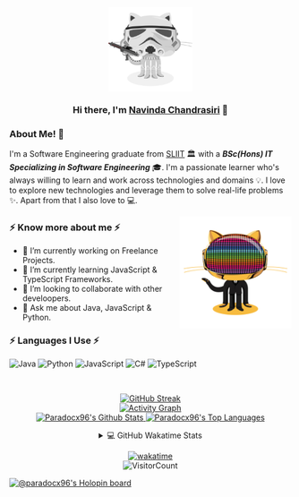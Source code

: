 
<div align="center">
<img align="center" alt="GIF" height="150px" src="https://github.com/paradocx96/paradocx96/blob/main/images/stormtroopocat.png" />

### Hi there, I'm [Navinda Chandrasiri](https://github.com/paradocx96) 👋

</div>  

### About Me! 🤩 &nbsp;

I'm a Software Engineering graduate from <a alt="SLIIT" href="https://www.sliit.lk" target="_blank">SLIIT</a> 🏛 with a _***BSc(Hons) IT Specializing in Software Engineering***_ 🎓. I'm a passionate learner who's always willing to learn and work across technologies and domains 💡. I love to explore new technologies and leverage them to solve real-life problems ✨. Apart from that I also love to 💻. 

<img align="right" height="200" width="200" alt="GIF" src="https://github.com/paradocx96/paradocx96/blob/main/images/daftpunktocat-guy.gif" />

### ⚡ Know more about me ⚡  
- 🔭 I’m currently working on Freelance Projects.
- 🌱 I’m currently learning JavaScript & TypeScript Frameworks.
- 👯 I’m looking to collaborate with other develoopers.
- 💬 Ask me about Java, JavaScript & Python.

### ⚡ Languages I Use ⚡  

![Java](https://img.shields.io/badge/Java-ED8B00?style=for-the-badge&logo=java&logoColor=white) 
![Python](https://img.shields.io/badge/Python-3776AB?style=for-the-badge&logo=python&logoColor=white) 
![JavaScript](https://img.shields.io/badge/JavaScript-323330?style=for-the-badge&logo=javascript&logoColor=F7DF1E) 
![C#](https://img.shields.io/badge/C%23-239120?style=for-the-badge&logo=c-sharp&logoColor=white) 
![TypeScript](https://img.shields.io/badge/TypeScript-white?style=for-the-badge&logo=typescript) 

 
<br />
<div align="center">  
  

  [![GitHub Streak](http://github-readme-streak-stats.herokuapp.com?user=Paradocx96&theme=dark&hide_border=true)](https://github.com/paradocx96)  
  [![Activity Graph](https://github-readme-activity-graph.vercel.app/graph?username=Paradocx96&theme=redical)](https://github.com/paradocx96)  
  <a href="https://github.com/anuraghazra/github-readme-stats">
      <img alt="Paradocx96's Github Stats" src="https://denvercoder1-github-readme-stats.vercel.app/api?username=paradocx96&show_icons=true&count_private=true&theme=react&hide_border=true&bg_color=1F222E&title_color=F85D7F&icon_color=F8D866" height="192px"/>
  </a>
  <a href="https://github.com/anuraghazra/github-readme-stats">
    <img alt="Paradocx96's Top Languages" src="https://denvercoder1-github-readme-stats.vercel.app/api/top-langs/?username=paradocx96&langs_count=8&layout=compact&theme=react&hide_border=true&bg_color=1F222E&title_color=F85D7F&icon_color=F8D866" height="192px"/>
  </a> 
  
  
<details> 
  <summary>💻 GitHub Wakatime Stats</summary>
  <br/>

  <a href="https://wakatime.com/@paradocx96">
    <img src="https://wakatime.com/share/@paradocx96/f224f51b-8e85-452f-a329-7bc8bdab5bff.png"/>
  </a>  
  <img src="https://github-readme-stats.vercel.app/api/wakatime?username=@paradocx96&bg_color=30,e96443,904e95&title_color=fff&text_color=000" />
  
  [_Wakatime stats since Feb-17-2021_](https://wakatime.com/@paradocx96)
  
  <br/>
  <b>Note:</b> Top languages is only a metric of the languages my public code consists of and doesn't reflect experience or skill level.
</details>  

[![wakatime](https://wakatime.com/badge/user/969f949e-b0e5-4f95-8225-6d0354fe3bd6.svg)](https://wakatime.com/@969f949e-b0e5-4f95-8225-6d0354fe3bd6)  
![VisitorCount](https://profile-counter.glitch.me/{paradocx96}/count.svg)  

</div>  


[![@paradocx96's Holopin board](https://holopin.me/paradocx96)](https://holopin.io/@paradocx96)
